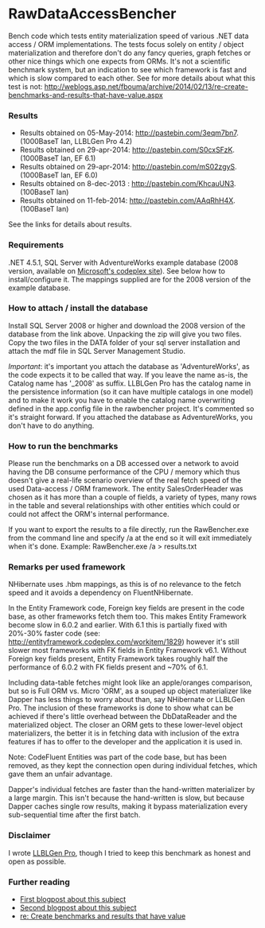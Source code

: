 RawDataAccessBencher
====================
Bench code which tests entity materialization speed of various .NET data access / ORM implementations. The tests focus solely on entity / object materialization and therefore don't do any fancy queries, graph fetches or other nice things which one expects from ORMs. It's not a scientific benchmark system, but an indication to see which framework is fast and which is slow compared to each other. See for more details about what this test is not: http://weblogs.asp.net/fbouma/archive/2014/02/13/re-create-benchmarks-and-results-that-have-value.aspx

### Results ###

* Results obtained on 05-May-2014: http://pastebin.com/3eqm7bn7. (1000BaseT lan, LLBLGen Pro 4.2)
* Results obtained on 29-apr-2014: http://pastebin.com/S0cxSFzK. (1000BaseT lan, EF 6.1)
* Results obtained on 29-apr-2014: http://pastebin.com/mS02zgyS. (1000BaseT lan, EF 6.0)
* Results obtained on 8-dec-2013 : http://pastebin.com/KhcauUN3. (100BaseT lan)
* Results obtained on 11-feb-2014: http://pastebin.com/AAqRhH4X. (100BaseT lan)

See the links for details about results.

### Requirements ###

.NET 4.5.1, SQL Server with AdventureWorks example database (2008 version, available on [Microsoft's codeplex site](https://msftdbprodsamples.codeplex.com/releases/view/93587)). See below how to install/configure it. The mappings supplied are for the 2008 version of the example database. 

### How to attach / install the database ###

Install SQL Server 2008 or higher and download the 2008 version of the database from the link above. Unpacking the zip will give you two files. Copy the two files in the DATA folder of your sql server installation and attach the mdf file in SQL Server Management Studio. 

*Important*: it's important you attach the database as 'AdventureWorks', as the code expects it to be called that way. If you leave the name as-is, the Catalog name has '_2008' as suffix. LLBLGen Pro has the catalog name in the persistence information (so it can have multiple catalogs in one model) and to make it work you have to enable the catalog name overwriting defined in the app.config file in the rawbencher project. It's commented so it's straight forward. If you attached the database as AdventureWorks, you don't have to do anything.

### How to run the benchmarks ###

Please run the benchmarks on a DB accessed over a network to avoid having the DB consume performance of the CPU / memory which thus doesn't give a real-life scenario overview of the real fetch speed of the used Data-access / ORM framework. The entity SalesOrderHeader was chosen as it has more than a couple of fields, a variety of types, many rows in the table and several relationships with other entities which could or could not affect the ORM's internal performance. 

If you want to export the results to a file directly, run the RawBencher.exe from the command line and specify /a at the end so it will exit immediately when it's done. Example: RawBencher.exe /a > results.txt

### Remarks per used framework ###
NHibernate uses .hbm mappings, as this is of no relevance to the fetch speed and it avoids a dependency on FluentNHibernate.

In the Entity Framework code, Foreign key fields are present in the code base, as other frameworks fetch them too. This makes Entity Framework become slow in 6.0.2 and earlier. With 6.1 this is partially fixed with 20%-30% faster code (see: http://entityframework.codeplex.com/workitem/1829) however it's still slower most frameworks with FK fields in Entity Framework v6.1. Without Foreign key fields present, Entity Framework takes roughly half the performance of 6.0.2 with FK fields present and ~70% of 6.1. 

Including data-table fetches might look like an apple/oranges comparison, but so is Full ORM vs. Micro 'ORM', as a souped up object materializer like Dapper has less things to worry about than, say NHibernate or LLBLGen Pro. The inclusion of these frameworks is done to show what can be achieved if there's little overhead between the DbDataReader and the materialized object. The closer an ORM gets to these lower-level object materializers, the better it is in fetching data with inclusion of the extra features if has to offer to the developer and the application it is used in. 

Note: CodeFluent Entities was part of the code base, but has been removed, as they kept the connection open during individual fetches, which gave them an unfair advantage. 

Dapper's individual fetches are faster than the hand-written materializer by a large margin. This isn't because the hand-written is slow, but because Dapper caches single row results, making it bypass materialization every sub-sequential time after the first batch. 

### Disclaimer ###
I wrote [LLBLGen Pro](http://www.llblgen.com/), though I tried to keep this benchmark as honest and open as possible.

### Further reading ###

* [First blogpost about this subject](http://weblogs.asp.net/fbouma/archive/2013/12/09/fetch-performance-of-various-net-orm-data-access-frameworks.aspx)
* [Second blogpost about this subject](http://weblogs.asp.net/fbouma/archive/2014/02/11/fetch-performance-of-various-net-orm-data-access-frameworks-part-2.aspx)
* [re: Create benchmarks and results that have value](http://weblogs.asp.net/fbouma/archive/2014/02/13/re-create-benchmarks-and-results-that-have-value.aspx)
